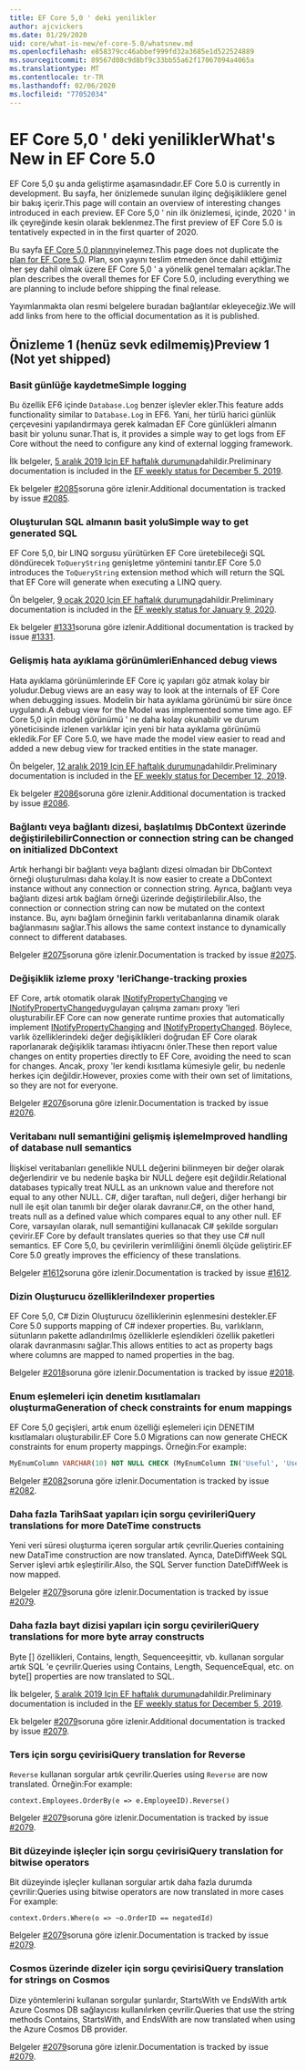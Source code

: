 ```yaml
---
title: EF Core 5,0 ' deki yenilikler
author: ajcvickers
ms.date: 01/29/2020
uid: core/what-is-new/ef-core-5.0/whatsnew.md
ms.openlocfilehash: e858379cc46abbef999fd32a3685e1d522524889
ms.sourcegitcommit: 89567d08c9d8bf9c33bb55a62f17067094a4065a
ms.translationtype: MT
ms.contentlocale: tr-TR
ms.lasthandoff: 02/06/2020
ms.locfileid: "77052034"
---
```

# <a name="whats-new-in-ef-core-50"></a><span data-ttu-id="cafad-102">EF Core 5,0 ' deki yenilikler</span><span class="sxs-lookup"><span data-stu-id="cafad-102">What's New in EF Core 5.0</span></span>

<span data-ttu-id="cafad-103">EF Core 5,0 şu anda geliştirme aşamasındadır.</span><span class="sxs-lookup"><span data-stu-id="cafad-103">EF Core 5.0 is currently in development.</span></span>
<span data-ttu-id="cafad-104">Bu sayfa, her önizlemede sunulan ilginç değişikliklere genel bir bakış içerir.</span><span class="sxs-lookup"><span data-stu-id="cafad-104">This page will contain an overview of interesting changes introduced in each preview.</span></span>
<span data-ttu-id="cafad-105">EF Core 5,0 ' nin ilk önizlemesi, içinde, 2020 ' in ilk çeyreğinde kesin olarak beklenmez.</span><span class="sxs-lookup"><span data-stu-id="cafad-105">The first preview of EF Core 5.0 is tentatively expected in in the first quarter of 2020.</span></span>

<span data-ttu-id="cafad-106">Bu sayfa [EF Core 5,0 planını](plan.md)yinelemez.</span><span class="sxs-lookup"><span data-stu-id="cafad-106">This page does not duplicate the [plan for EF Core 5.0](plan.md).</span></span>
<span data-ttu-id="cafad-107">Plan, son yayını teslim etmeden önce dahil ettiğimiz her şey dahil olmak üzere EF Core 5,0 ' a yönelik genel temaları açıklar.</span><span class="sxs-lookup"><span data-stu-id="cafad-107">The plan describes the overall themes for EF Core 5.0, including everything we are planning to include before shipping the final release.</span></span>

<span data-ttu-id="cafad-108">Yayımlanmakta olan resmi belgelere buradan bağlantılar ekleyeceğiz.</span><span class="sxs-lookup"><span data-stu-id="cafad-108">We will add links from here to the official documentation as it is published.</span></span>

## <a name="preview-1-not-yet-shipped"></a><span data-ttu-id="cafad-109">Önizleme 1 (henüz sevk edilmemiş)</span><span class="sxs-lookup"><span data-stu-id="cafad-109">Preview 1 (Not yet shipped)</span></span>

### <a name="simple-logging"></a><span data-ttu-id="cafad-110">Basit günlüğe kaydetme</span><span class="sxs-lookup"><span data-stu-id="cafad-110">Simple logging</span></span>

<span data-ttu-id="cafad-111">Bu özellik EF6 içinde `Database.Log` benzer işlevler ekler.</span><span class="sxs-lookup"><span data-stu-id="cafad-111">This feature adds functionality similar to `Database.Log` in EF6.</span></span>
<span data-ttu-id="cafad-112">Yani, her türlü harici günlük çerçevesini yapılandırmaya gerek kalmadan EF Core günlükleri almanın basit bir yolunu sunar.</span><span class="sxs-lookup"><span data-stu-id="cafad-112">That is, it provides a simple way to get logs from EF Core without the need to configure any kind of external logging framework.</span></span>

<span data-ttu-id="cafad-113">İlk belgeler, [5 aralık 2019 Için EF haftalık durumuna](https://github.com/dotnet/efcore/issues/15403#issuecomment-562332863)dahildir.</span><span class="sxs-lookup"><span data-stu-id="cafad-113">Preliminary documentation is included in the [EF weekly status for December 5, 2019](https://github.com/dotnet/efcore/issues/15403#issuecomment-562332863).</span></span>

<span data-ttu-id="cafad-114">Ek belgeler [#2085](https://github.com/aspnet/EntityFramework.Docs/issues/2085)soruna göre izlenir.</span><span class="sxs-lookup"><span data-stu-id="cafad-114">Additional documentation is tracked by issue [#2085](https://github.com/aspnet/EntityFramework.Docs/issues/2085).</span></span>

### <a name="simple-way-to-get-generated-sql"></a><span data-ttu-id="cafad-115">Oluşturulan SQL almanın basit yolu</span><span class="sxs-lookup"><span data-stu-id="cafad-115">Simple way to get generated SQL</span></span>

<span data-ttu-id="cafad-116">EF Core 5,0, bir LINQ sorgusu yürütürken EF Core üretebileceği SQL döndürecek `ToQueryString` genişletme yöntemini tanıtır.</span><span class="sxs-lookup"><span data-stu-id="cafad-116">EF Core 5.0 introduces the `ToQueryString` extension method which will return the SQL that EF Core will generate when executing a LINQ query.</span></span>

<span data-ttu-id="cafad-117">Ön belgeler, [9 ocak 2020 Için EF haftalık durumuna](https://github.com/dotnet/efcore/issues/19549#issuecomment-572823246)dahildir.</span><span class="sxs-lookup"><span data-stu-id="cafad-117">Preliminary documentation is included in the [EF weekly status for January 9, 2020](https://github.com/dotnet/efcore/issues/19549#issuecomment-572823246).</span></span>

<span data-ttu-id="cafad-118">Ek belgeler [#1331](https://github.com/aspnet/EntityFramework.Docs/issues/1331)soruna göre izlenir.</span><span class="sxs-lookup"><span data-stu-id="cafad-118">Additional documentation is tracked by issue [#1331](https://github.com/aspnet/EntityFramework.Docs/issues/1331).</span></span>

### <a name="enhanced-debug-views"></a><span data-ttu-id="cafad-119">Gelişmiş hata ayıklama görünümleri</span><span class="sxs-lookup"><span data-stu-id="cafad-119">Enhanced debug views</span></span>

<span data-ttu-id="cafad-120">Hata ayıklama görünümlerinde EF Core iç yapıları göz atmak kolay bir yoludur.</span><span class="sxs-lookup"><span data-stu-id="cafad-120">Debug views are an easy way to look at the internals of EF Core when debugging issues.</span></span>
<span data-ttu-id="cafad-121">Modelin bir hata ayıklama görünümü bir süre önce uygulandı.</span><span class="sxs-lookup"><span data-stu-id="cafad-121">A debug view for the Model was implemented some time ago.</span></span>
<span data-ttu-id="cafad-122">EF Core 5,0 için model görünümü ' ne daha kolay okunabilir ve durum yöneticisinde izlenen varlıklar için yeni bir hata ayıklama görünümü ekledik.</span><span class="sxs-lookup"><span data-stu-id="cafad-122">For EF Core 5.0, we have made the model view easier to read and added a new debug view for tracked entities in the state manager.</span></span>

<span data-ttu-id="cafad-123">Ön belgeler, [12 aralık 2019 Için EF haftalık durumuna](https://github.com/dotnet/efcore/issues/15403#issuecomment-565196206)dahildir.</span><span class="sxs-lookup"><span data-stu-id="cafad-123">Preliminary documentation is included in the [EF weekly status for December 12, 2019](https://github.com/dotnet/efcore/issues/15403#issuecomment-565196206).</span></span>

<span data-ttu-id="cafad-124">Ek belgeler [#2086](https://github.com/aspnet/EntityFramework.Docs/issues/2086)soruna göre izlenir.</span><span class="sxs-lookup"><span data-stu-id="cafad-124">Additional documentation is tracked by issue [#2086](https://github.com/aspnet/EntityFramework.Docs/issues/2086).</span></span>

### <a name="connection-or-connection-string-can-be-changed-on-initialized-dbcontext"></a><span data-ttu-id="cafad-125">Bağlantı veya bağlantı dizesi, başlatılmış DbContext üzerinde değiştirilebilir</span><span class="sxs-lookup"><span data-stu-id="cafad-125">Connection or connection string can be changed on initialized DbContext</span></span>

<span data-ttu-id="cafad-126">Artık herhangi bir bağlantı veya bağlantı dizesi olmadan bir DbContext örneği oluşturulması daha kolay.</span><span class="sxs-lookup"><span data-stu-id="cafad-126">It is now easier to create a DbContext instance without any connection or connection string.</span></span>
<span data-ttu-id="cafad-127">Ayrıca, bağlantı veya bağlantı dizesi artık bağlam örneği üzerinde değiştirilebilir.</span><span class="sxs-lookup"><span data-stu-id="cafad-127">Also, the connection or connection string can now be mutated on the context instance.</span></span>
<span data-ttu-id="cafad-128">Bu, aynı bağlam örneğinin farklı veritabanlarına dinamik olarak bağlanmasını sağlar.</span><span class="sxs-lookup"><span data-stu-id="cafad-128">This allows the same context instance to dynamically connect to different databases.</span></span>

<span data-ttu-id="cafad-129">Belgeler [#2075](https://github.com/aspnet/EntityFramework.Docs/issues/2075)soruna göre izlenir.</span><span class="sxs-lookup"><span data-stu-id="cafad-129">Documentation is tracked by issue [#2075](https://github.com/aspnet/EntityFramework.Docs/issues/2075).</span></span>

### <a name="change-tracking-proxies"></a><span data-ttu-id="cafad-130">Değişiklik izleme proxy 'leri</span><span class="sxs-lookup"><span data-stu-id="cafad-130">Change-tracking proxies</span></span>

<span data-ttu-id="cafad-131">EF Core, artık otomatik olarak [INotifyPropertyChanging](https://docs.microsoft.com/dotnet/api/system.componentmodel.inotifypropertychanging?view=netcore-3.1) ve [INotifyPropertyChanged](https://docs.microsoft.com/dotnet/api/system.componentmodel.inotifypropertychanged?view=netcore-3.1)uygulayan çalışma zamanı proxy 'leri oluşturabilir.</span><span class="sxs-lookup"><span data-stu-id="cafad-131">EF Core can now generate runtime proxies that automatically implement [INotifyPropertyChanging](https://docs.microsoft.com/dotnet/api/system.componentmodel.inotifypropertychanging?view=netcore-3.1) and [INotifyPropertyChanged](https://docs.microsoft.com/dotnet/api/system.componentmodel.inotifypropertychanged?view=netcore-3.1).</span></span>
<span data-ttu-id="cafad-132">Böylece, varlık özelliklerindeki değer değişiklikleri doğrudan EF Core olarak raporlanarak değişiklik taraması ihtiyacını önler.</span><span class="sxs-lookup"><span data-stu-id="cafad-132">These then report value changes on entity properties directly to EF Core, avoiding the need to scan for changes.</span></span>
<span data-ttu-id="cafad-133">Ancak, proxy 'ler kendi kısıtlama kümesiyle gelir, bu nedenle herkes için değildir.</span><span class="sxs-lookup"><span data-stu-id="cafad-133">However, proxies come with their own set of limitations, so they are not for everyone.</span></span>

<span data-ttu-id="cafad-134">Belgeler [#2076](https://github.com/aspnet/EntityFramework.Docs/issues/2076)soruna göre izlenir.</span><span class="sxs-lookup"><span data-stu-id="cafad-134">Documentation is tracked by issue [#2076](https://github.com/aspnet/EntityFramework.Docs/issues/2076).</span></span>

### <a name="improved-handling-of-database-null-semantics"></a><span data-ttu-id="cafad-135">Veritabanı null semantiğini gelişmiş işleme</span><span class="sxs-lookup"><span data-stu-id="cafad-135">Improved handling of database null semantics</span></span>

<span data-ttu-id="cafad-136">İlişkisel veritabanları genellikle NULL değerini bilinmeyen bir değer olarak değerlendirir ve bu nedenle başka bir NULL değere eşit değildir.</span><span class="sxs-lookup"><span data-stu-id="cafad-136">Relational databases typically treat NULL as an unknown value and therefore not equal to any other NULL.</span></span>
<span data-ttu-id="cafad-137">C#, diğer taraftan, null değeri, diğer herhangi bir null ile eşit olan tanımlı bir değer olarak davranır.</span><span class="sxs-lookup"><span data-stu-id="cafad-137">C#, on the other hand, treats null as a defined value which compares equal to any other null.</span></span>
<span data-ttu-id="cafad-138">EF Core, varsayılan olarak, null semantiğini kullanacak C# şekilde sorguları çevirir.</span><span class="sxs-lookup"><span data-stu-id="cafad-138">EF Core by default translates queries so that they use C# null semantics.</span></span>
<span data-ttu-id="cafad-139">EF Core 5,0, bu çevirilerin verimliliğini önemli ölçüde geliştirir.</span><span class="sxs-lookup"><span data-stu-id="cafad-139">EF Core 5.0 greatly improves the efficiency of these translations.</span></span>

<span data-ttu-id="cafad-140">Belgeler [#1612](https://github.com/aspnet/EntityFramework.Docs/issues/1612)soruna göre izlenir.</span><span class="sxs-lookup"><span data-stu-id="cafad-140">Documentation is tracked by issue [#1612](https://github.com/aspnet/EntityFramework.Docs/issues/1612).</span></span>

### <a name="indexer-properties"></a><span data-ttu-id="cafad-141">Dizin Oluşturucu özellikleri</span><span class="sxs-lookup"><span data-stu-id="cafad-141">Indexer properties</span></span>

<span data-ttu-id="cafad-142">EF Core 5,0, C# Dizin Oluşturucu özelliklerinin eşlenmesini destekler.</span><span class="sxs-lookup"><span data-stu-id="cafad-142">EF Core 5.0 supports mapping of C# indexer properties.</span></span>
<span data-ttu-id="cafad-143">Bu, varlıkların, sütunların pakette adlandırılmış özelliklerle eşlendikleri özellik paketleri olarak davranmasını sağlar.</span><span class="sxs-lookup"><span data-stu-id="cafad-143">This allows entities to act as property bags where columns are mapped to named properties in the bag.</span></span>

<span data-ttu-id="cafad-144">Belgeler [#2018](https://github.com/aspnet/EntityFramework.Docs/issues/2018)soruna göre izlenir.</span><span class="sxs-lookup"><span data-stu-id="cafad-144">Documentation is tracked by issue [#2018](https://github.com/aspnet/EntityFramework.Docs/issues/2018).</span></span>

### <a name="generation-of-check-constraints-for-enum-mappings"></a><span data-ttu-id="cafad-145">Enum eşlemeleri için denetim kısıtlamaları oluşturma</span><span class="sxs-lookup"><span data-stu-id="cafad-145">Generation of check constraints for enum mappings</span></span>

<span data-ttu-id="cafad-146">EF Core 5,0 geçişleri, artık enum özelliği eşlemeleri için DENETIM kısıtlamaları oluşturabilir.</span><span class="sxs-lookup"><span data-stu-id="cafad-146">EF Core 5.0 Migrations can now generate CHECK constraints for enum property mappings.</span></span>
<span data-ttu-id="cafad-147">Örneğin:</span><span class="sxs-lookup"><span data-stu-id="cafad-147">For example:</span></span>

```SQL
MyEnumColumn VARCHAR(10) NOT NULL CHECK (MyEnumColumn IN('Useful', 'Useless', 'Unknown'))
```

<span data-ttu-id="cafad-148">Belgeler [#2082](https://github.com/aspnet/EntityFramework.Docs/issues/2082)soruna göre izlenir.</span><span class="sxs-lookup"><span data-stu-id="cafad-148">Documentation is tracked by issue [#2082](https://github.com/aspnet/EntityFramework.Docs/issues/2082).</span></span>

### <a name="query-translations-for-more-datetime-constructs"></a><span data-ttu-id="cafad-149">Daha fazla TarihSaat yapıları için sorgu çevirileri</span><span class="sxs-lookup"><span data-stu-id="cafad-149">Query translations for more DateTime constructs</span></span>

<span data-ttu-id="cafad-150">Yeni veri süresi oluşturma içeren sorgular artık çevrilir.</span><span class="sxs-lookup"><span data-stu-id="cafad-150">Queries containing new DataTime construction are now translated.</span></span>
<span data-ttu-id="cafad-151">Ayrıca, DateDiffWeek SQL Server işlevi artık eşleştirilir.</span><span class="sxs-lookup"><span data-stu-id="cafad-151">Also, the SQL Server function DateDiffWeek is now mapped.</span></span>

<span data-ttu-id="cafad-152">Belgeler [#2079](https://github.com/aspnet/EntityFramework.Docs/issues/2079)soruna göre izlenir.</span><span class="sxs-lookup"><span data-stu-id="cafad-152">Documentation is tracked by issue [#2079](https://github.com/aspnet/EntityFramework.Docs/issues/2079).</span></span>

### <a name="query-translations-for-more-byte-array-constructs"></a><span data-ttu-id="cafad-153">Daha fazla bayt dizisi yapıları için sorgu çevirileri</span><span class="sxs-lookup"><span data-stu-id="cafad-153">Query translations for more byte array constructs</span></span>

<span data-ttu-id="cafad-154">Byte [] özellikleri, Contains, length, Sequenceeşittir, vb. kullanan sorgular artık SQL 'e çevrilir.</span><span class="sxs-lookup"><span data-stu-id="cafad-154">Queries using Contains, Length, SequenceEqual, etc. on byte[] properties are now translated to SQL.</span></span>

<span data-ttu-id="cafad-155">İlk belgeler, [5 aralık 2019 Için EF haftalık durumuna](https://github.com/dotnet/efcore/issues/15403#issuecomment-562332863)dahildir.</span><span class="sxs-lookup"><span data-stu-id="cafad-155">Preliminary documentation is included in the [EF weekly status for December 5, 2019](https://github.com/dotnet/efcore/issues/15403#issuecomment-562332863).</span></span>

<span data-ttu-id="cafad-156">Ek belgeler [#2079](https://github.com/aspnet/EntityFramework.Docs/issues/2079)soruna göre izlenir.</span><span class="sxs-lookup"><span data-stu-id="cafad-156">Additional documentation is tracked by issue [#2079](https://github.com/aspnet/EntityFramework.Docs/issues/2079).</span></span>

### <a name="query-translation-for-reverse"></a><span data-ttu-id="cafad-157">Ters için sorgu çevirisi</span><span class="sxs-lookup"><span data-stu-id="cafad-157">Query translation for Reverse</span></span>

<span data-ttu-id="cafad-158">`Reverse` kullanan sorgular artık çevrilir.</span><span class="sxs-lookup"><span data-stu-id="cafad-158">Queries using `Reverse` are now translated.</span></span>
<span data-ttu-id="cafad-159">Örneğin:</span><span class="sxs-lookup"><span data-stu-id="cafad-159">For example:</span></span>

```CSharp
context.Employees.OrderBy(e => e.EmployeeID).Reverse()
```

<span data-ttu-id="cafad-160">Belgeler [#2079](https://github.com/aspnet/EntityFramework.Docs/issues/2079)soruna göre izlenir.</span><span class="sxs-lookup"><span data-stu-id="cafad-160">Documentation is tracked by issue [#2079](https://github.com/aspnet/EntityFramework.Docs/issues/2079).</span></span>

### <a name="query-translation-for-bitwise-operators"></a><span data-ttu-id="cafad-161">Bit düzeyinde işleçler için sorgu çevirisi</span><span class="sxs-lookup"><span data-stu-id="cafad-161">Query translation for bitwise operators</span></span>

<span data-ttu-id="cafad-162">Bit düzeyinde işleçler kullanan sorgular artık daha fazla durumda çevrilir:</span><span class="sxs-lookup"><span data-stu-id="cafad-162">Queries using bitwise operators are now translated in more cases For example:</span></span>

```CSharp
context.Orders.Where(o => ~o.OrderID == negatedId)
```

<span data-ttu-id="cafad-163">Belgeler [#2079](https://github.com/aspnet/EntityFramework.Docs/issues/2079)soruna göre izlenir.</span><span class="sxs-lookup"><span data-stu-id="cafad-163">Documentation is tracked by issue [#2079](https://github.com/aspnet/EntityFramework.Docs/issues/2079).</span></span>

### <a name="query-translation-for-strings-on-cosmos"></a><span data-ttu-id="cafad-164">Cosmos üzerinde dizeler için sorgu çevirisi</span><span class="sxs-lookup"><span data-stu-id="cafad-164">Query translation for strings on Cosmos</span></span>

<span data-ttu-id="cafad-165">Dize yöntemlerini kullanan sorgular şunlardır, StartsWith ve EndsWith artık Azure Cosmos DB sağlayıcısı kullanılırken çevrilir.</span><span class="sxs-lookup"><span data-stu-id="cafad-165">Queries that use the string methods Contains, StartsWith, and EndsWith are now translated when using the Azure Cosmos DB provider.</span></span>

<span data-ttu-id="cafad-166">Belgeler [#2079](https://github.com/aspnet/EntityFramework.Docs/issues/2079)soruna göre izlenir.</span><span class="sxs-lookup"><span data-stu-id="cafad-166">Documentation is tracked by issue [#2079](https://github.com/aspnet/EntityFramework.Docs/issues/2079).</span></span>
